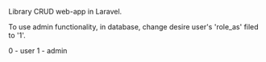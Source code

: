 Library CRUD web-app in Laravel.



To use admin functionality, in database, change desire user's 'role_as' filed to '1'.



0 - user
1 - admin
